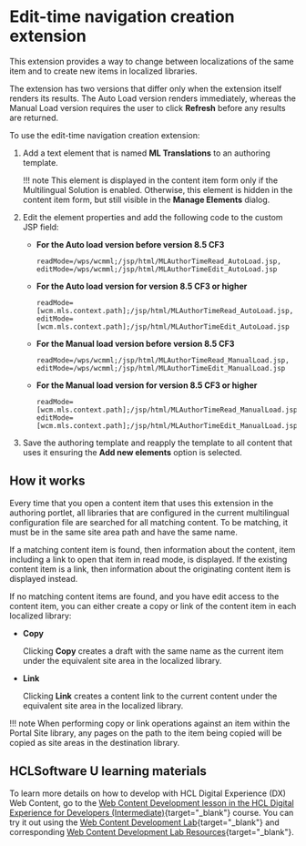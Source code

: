 # Edit-time navigation creation extension

This extension provides a way to change between localizations of the same item and to create new items in localized libraries.

The extension has two versions that differ only when the extension itself renders its results. The Auto Load version renders immediately, whereas the Manual Load version requires the user to click **Refresh** before any results are returned.

To use the edit-time navigation creation extension:

1.  Add a text element that is named **ML Translations** to an authoring template.

    !!! note
        This element is displayed in the content item form only if the Multilingual Solution is enabled. Otherwise, this element is hidden in the content item form, but still visible in the **Manage Elements** dialog.

2.  Edit the element properties and add the following code to the custom JSP field:
    -   **For the Auto load version before version 8.5 CF3**

        ```
        readMode=/wps/wcmml;/jsp/html/MLAuthorTimeRead_AutoLoad.jsp,
        editMode=/wps/wcmml;/jsp/html/MLAuthorTimeEdit_AutoLoad.jsp
        ```

    -   **For the Auto load version for version 8.5 CF3 or higher**

        ```
        readMode=[wcm.mls.context.path];/jsp/html/MLAuthorTimeRead_AutoLoad.jsp,
        editMode=[wcm.mls.context.path];/jsp/html/MLAuthorTimeEdit_AutoLoad.jsp
        ```

    -   **For the Manual load version before version 8.5 CF3**

        ```
        readMode=/wps/wcmml;/jsp/html/MLAuthorTimeRead_ManualLoad.jsp,
        editMode=/wps/wcmml;/jsp/html/MLAuthorTimeEdit_ManualLoad.jsp
        ```

    -   **For the Manual load version for version 8.5 CF3 or higher**

        ```
        readMode=[wcm.mls.context.path];/jsp/html/MLAuthorTimeRead_ManualLoad.jsp,
        editMode=[wcm.mls.context.path];/jsp/html/MLAuthorTimeEdit_ManualLoad.jsp
        ```

3.  Save the authoring template and reapply the template to all content that uses it ensuring the **Add new elements** option is selected.

## How it works

Every time that you open a content item that uses this extension in the authoring portlet, all libraries that are configured in the current multilingual configuration file are searched for all matching content. To be matching, it must be in the same site area path and have the same name.

If a matching content item is found, then information about the content, item including a link to open that item in read mode, is displayed. If the existing content item is a link, then information about the originating content item is displayed instead.

If no matching content items are found, and you have edit access to the content item, you can either create a copy or link of the content item in each localized library:

-   **Copy**

    Clicking **Copy** creates a draft with the same name as the current item under the equivalent site area in the localized library.

-   **Link**

    Clicking **Link** creates a content link to the current content under the equivalent site area in the localized library.


!!! note
    When performing copy or link operations against an item within the Portal Site library, any pages on the path to the item being copied will be copied as site areas in the destination library.

## HCLSoftware U learning materials

To learn more details on how to develop with HCL Digital Experience (DX) Web Content, go to the [Web Content Development lesson in the HCL Digital Experience for Developers (Intermediate)](https://hclsoftwareu.hcltechsw.com/component/axs/?view=sso_config&id=3&forward=https%3A%2F%2Fhclsoftwareu.hcltechsw.com%2Fcourses%2Flesson%2F%3Fid%3D3500){target="_blank"} course. You can try it out using the [Web Content Development Lab](https://hclsoftwareu.hcltechsw.com/images/Lc4sMQCcN5uxXmL13gSlsxClNTU3Mjc3NTc4MTc2/DS_Academy/DX/Developer/HDX-DEV-200_Web_Content_Development.pdf){target="_blank"} and corresponding [Web Content Development Lab Resources](https://hclsoftwareu.hcltechsw.com/images/Lc4sMQCcN5uxXmL13gSlsxClNTU3Mjc3NTc4MTc2/DS_Academy/DX/Developer/HDX-DEV-200_Web_Content_Development_Lab_Resources.zip){target="_blank"}.
